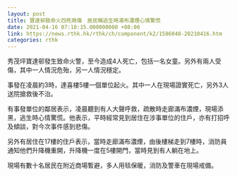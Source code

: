 ```yaml
---
layout: post
title: 寶達邨致命火四死兩傷　居民稱逃生時滿布濃煙心情驚慌
date: 2021-04-16 07:18:15.000000000 +08:00
link: https://news.rthk.hk/rthk/ch/component/k2/1586048-20210416.htm
categories: rthk
---
```


秀茂坪寶達邨發生致命火警，至今造成4人死亡，包括一名女童。另外有兩人受傷，其中一人情況危殆，另一人情況穩定。

事發在凌晨約3時，達喜樓5樓一個單位起火。其中一人在現場證實死亡，另外3人送院搶救後不治。

有事發單位的鄰居表示，凌晨聽到有人大聲呼救，疏散時走廊滿布濃煙，現場添黑，逃生時心情驚慌。他表示，平時經常見到居住在涉事單位的住戶，亦有打招呼及傾談，對今次事件感到悲傷。

另外有居住在17樓的住戶表示，當時走廊滿布濃煙，由後樓梯走到7樓時，消防員通知他們升降機重開，升降機一度在5樓開門，當時見到有人躺在地上。

現場有數十名居民在附近商場暫避，多人用毯保暖，消防及警車在現場戒備。
